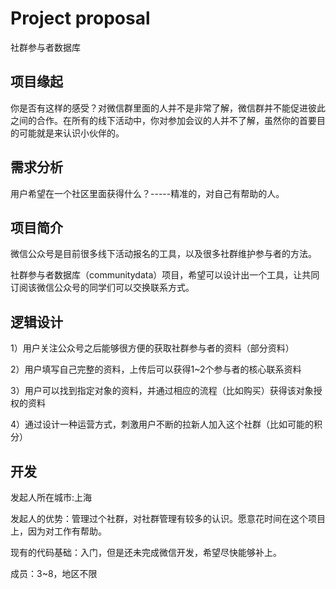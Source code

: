 # Project proposal

社群参与者数据库


## 项目缘起

你是否有这样的感受？对微信群里面的人并不是非常了解，微信群并不能促进彼此之间的合作。在所有的线下活动中，你对参加会议的人并不了解，虽然你的首要目的可能就是来认识小伙伴的。


## 需求分析

用户希望在一个社区里面获得什么？-----精准的，对自己有帮助的人。



## 项目简介

微信公众号是目前很多线下活动报名的工具，以及很多社群维护参与者的方法。

社群参与者数据库（communitydata）项目，希望可以设计出一个工具，让共同订阅该微信公众号的同学们可以交换联系方式。


## 逻辑设计

1）用户关注公众号之后能够很方便的获取社群参与者的资料（部分资料）

2）用户填写自己完整的资料，上传后可以获得1~2个参与者的核心联系资料

3）用户可以找到指定对象的资料，并通过相应的流程（比如购买）获得该对象授权的资料

4）通过设计一种运营方式，刺激用户不断的拉新人加入这个社群（比如可能的积分）




## 开发


发起人所在城市:上海

发起人的优势：管理过个社群，对社群管理有较多的认识。愿意花时间在这个项目上，因为对工作有帮助。

现有的代码基础：入门，但是还未完成微信开发，希望尽快能够补上。

成员：3~8，地区不限





